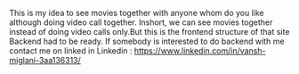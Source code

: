 This is my idea to see movies together with anyone whom do you like although doing video call together. Inshort, we can see movies together instead of doing video calls only.But this is the frontend structure of that site Backend had to be ready. If somebody is interested to do backend with me contact me on linked in 
Linkedin : https://www.linkedin.com/in/vansh-miglani-3aa136313/

